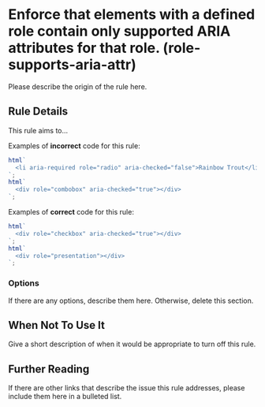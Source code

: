 # Enforce that elements with a defined role contain only supported ARIA attributes for that role. (role-supports-aria-attr)

Please describe the origin of the rule here.

## Rule Details

This rule aims to...

Examples of **incorrect** code for this rule:

```js
html`
  <li aria-required role="radio" aria-checked="false">Rainbow Trout</li>
`;
html`
  <div role="combobox" aria-checked="true"></div>
`;
```

Examples of **correct** code for this rule:

```js
html`
  <div role="checkbox" aria-checked="true"></div>
`;
html`
  <div role="presentation"></div>
`;
```

### Options

If there are any options, describe them here. Otherwise, delete this section.

## When Not To Use It

Give a short description of when it would be appropriate to turn off this rule.

## Further Reading

If there are other links that describe the issue this rule addresses, please include them here in a bulleted list.
